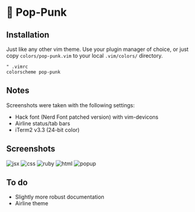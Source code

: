 # 🎸 Pop-Punk

## Installation

Just like any other vim theme.  Use your plugin manager of choice, or
just copy `colors/pop-punk.vim` to your local `.vim/colors/` directory.

```vim
" .vimrc
colorscheme pop-punk
```

## Notes

Screenshots were taken with the following settings:

* Hack font (Nerd Font patched version) with vim-devicons
* Airline status/tab bars
* iTerm2 v3.3 (24-bit color)

## Screenshots

![jsx](https://gitcdn.link/repo/bignimbus/pop-punk.vim/6e236913d73448405906b2079758aed4b91a6203/assets/jsx.png)
![css](https://gitcdn.link/repo/bignimbus/pop-punk.vim/6e236913d73448405906b2079758aed4b91a6203/assets/css.png)
![ruby](https://gitcdn.link/repo/bignimbus/pop-punk.vim/6e236913d73448405906b2079758aed4b91a6203/assets/ruby.png)
![html](https://gitcdn.link/repo/bignimbus/pop-punk.vim/6e236913d73448405906b2079758aed4b91a6203/assets/html.png)
![popup](https://gitcdn.link/repo/bignimbus/pop-punk.vim/6e236913d73448405906b2079758aed4b91a6203/assets/popup.png)

## To do

* Slightly more robust documentation
* Airline theme
